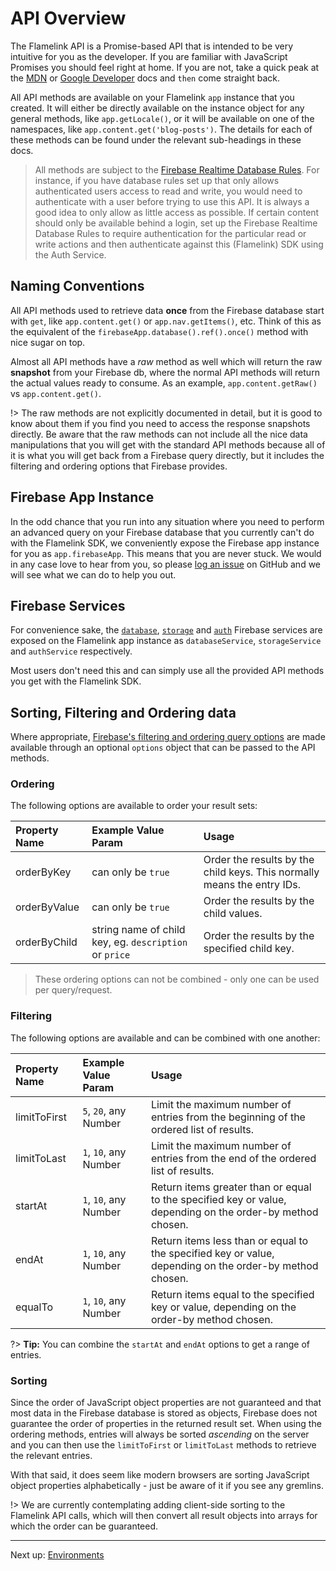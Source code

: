 # API Overview

The Flamelink API is a Promise-based API that is intended to be very intuitive for you as the developer. If you are familiar with JavaScript Promises you should feel right at home. If you are not, take a quick peak at the [MDN](https://developer.mozilla.org/en-US/docs/Web/JavaScript/Reference/Global_Objects/Promise) or [Google Developer](https://developers.google.com/web/fundamentals/getting-started/primers/promises) docs and `then` come straight back.

All API methods are available on your Flamelink `app` instance that you created. It will either be directly available on the instance object for any general methods, like `app.getLocale()`, or it will be available on one of the namespaces, like `app.content.get('blog-posts')`. The details for each of these methods can be found under the relevant sub-headings in these docs.

> All methods are subject to the [Firebase Realtime Database Rules](https://firebase.google.com/docs/database/security/). For instance, if you have database rules set up that only allows authenticated users access to read and write, you would need to authenticate with a user before trying to use this API. It is always a good idea to only allow as little access as possible. If certain content should only be available behind a login, set up the Firebase Realtime Database Rules to require authentication for the particular read or write actions and then authenticate against this (Flamelink) SDK using the Auth Service.

## Naming Conventions

All API methods used to retrieve data **once** from the Firebase database start with `get`, like `app.content.get()` or `app.nav.getItems()`, etc. Think of this as the equivalent of the `firebaseApp.database().ref().once()` method with nice sugar on top.

Almost all API methods have a *raw* method as well which will return the raw **snapshot** from your Firebase db, where the normal API methods will return the actual values ready to consume. As an example, `app.content.getRaw()` vs `app.content.get()`.

!> The raw methods are not explicitly documented in detail, but it is good to know about them if you find you need to access the response snapshots directly. Be aware that the raw methods can not include all the nice data manipulations that you will get with the standard API methods because all of it is what you will get back from a Firebase query directly, but it includes the filtering and ordering options that Firebase provides.

## Firebase App Instance

In the odd chance that you run into any situation where you need to perform an advanced query on your Firebase database that you currently can't do with the Flamelink SDK, we conveniently expose the Firebase app instance for you as `app.firebaseApp`. This means that you are never stuck. We would in any case love to hear from you, so please [log an issue](https://github.com/flamelink/flamelink/issues) on GitHub and we will see what we can do to help you out.

## Firebase Services

For convenience sake, the [`database`](https://firebase.google.com/docs/database/), [`storage`](https://firebase.google.com/docs/storage/) and [`auth`](https://firebase.google.com/docs/auth/) Firebase services are exposed on the Flamelink app instance as `databaseService`, `storageService` and `authService` respectively.

Most users don't need this and can simply use all the provided API methods you get with the Flamelink SDK.

## Sorting, Filtering and Ordering data

Where appropriate, [Firebase's filtering and ordering query options](https://firebase.google.com/docs/database/web/lists-of-data#sorting_and_filtering_data) are made available through an optional `options` object that can be passed to the API methods.

### Ordering

The following options are available to order your result sets:

| Property Name | Example Value Param                                    | Usage                                                                   |
| :------------ | :----------------------------------------------------- | :---------------------------------------------------------------------- |
| orderByKey    | can only be `true`                                     | Order the results by the child keys. This normally means the entry IDs. |
| orderByValue  | can only be `true`                                     | Order the results by the child values.                                  |
| orderByChild  | string name of child key, eg. `description` or `price` | Order the results by the specified child key.                           |

> These ordering options can not be combined - only one can be used per query/request.

### Filtering

The following options are available and can be combined with one another:

| Property Name | Example Value Param   | Usage                                                                                                      |
| :------------ | :-------------------- | :--------------------------------------------------------------------------------------------------------- |
| limitToFirst  | `5`, `20`, any Number | Limit the maximum number of entries from the beginning of the ordered list of results.                     |
| limitToLast   | `1`, `10`, any Number | Limit the maximum number of entries from the end of the ordered list of results.                           |
| startAt       | `1`, `10`, any Number | Return items greater than or equal to the specified key or value, depending on the order-by method chosen. |
| endAt         | `1`, `10`, any Number | Return items less than or equal to the specified key or value, depending on the order-by method chosen.    |
| equalTo       | `1`, `10`, any Number | Return items equal to the specified key or value, depending on the order-by method chosen.                 |

?> **Tip:** You can combine the `startAt` and `endAt` options to get a range of entries.

### Sorting

Since the order of JavaScript object properties are not guaranteed and that most data in the Firebase database is stored as objects, Firebase does not guarantee the order of properties in the returned result set. When using the ordering methods, entries will always be sorted *ascending* on the server and you can then use the `limitToFirst` or `limitToLast` methods to retrieve the relevant entries.

With that said, it does seem like modern browsers are sorting JavaScript object properties alphabetically - just be aware of it if you see any gremlins.

!> We are currently contemplating adding client-side sorting to the Flamelink API calls, which will then convert all result objects into arrays for which the order can be guaranteed.

---

Next up: [Environments](/environments)